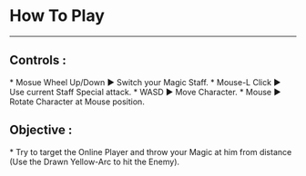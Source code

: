 # How To Play
<hr>

<h2> Controls : </h2>
* Mosue Wheel Up/Down ► Switch your Magic Staff.
* Mouse-L Click ► Use current Staff Special attack.
* WASD ► Move Character.
* Mouse  ► Rotate Character at Mouse position.

<h2> Objective : </h2>
* Try to target the Online Player and throw your Magic at him from distance (Use the Drawn Yellow-Arc to hit the Enemy).
